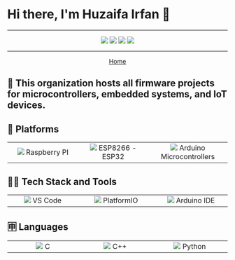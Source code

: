 # Hi there, I'm Huzaifa Irfan 👋

<hr />

<p align="center">
<a href="https://huzaifairfan.com" target="_blank"><img src="https://img.shields.io/badge/-huzaifairfan.com-1aa260?style=flat&logo=Google-Chrome&logoColor=white"/></a>
<a href="https://www.linkedin.com/in/huzaifairfan/" target="_blank"><img src="https://img.shields.io/badge/-Huzaifa%20Irfan-0072b1?style=flat&logo=Linkedin&logoColor=white"/></a>
<a href="https://github.com/HuzaifaIrfan/" target="_blank"><img src="https://img.shields.io/badge/-Huzaifa%20Irfan-4078c0?style=flat&logo=Github&logoColor=white"/></a>
<a href="mailto:contact@huzaifairfan.com" target="_blank"><img src="https://img.shields.io/badge/-contact@huzaifairfan.com-c71610?style=flat&logo=Gmail&logoColor=white"/></a>
</p>

<hr />

<p align="center">
<a href="https://github.com/HuzaifaIrfan" target="_blank">Home</a>
</p>

## 📁 This organization hosts all firmware projects for microcontrollers, embedded systems, and IoT devices.

## 📱 Platforms

<table>
<tr>
    <td align='center' width="200">
        <img src="https://upload.wikimedia.org/wikipedia/en/c/cb/Raspberry_Pi_Logo.svg">
        Raspberry PI
    </td>
    <td align='center' width="200">
        <img src="https://upload.wikimedia.org/wikipedia/commons/8/8e/Espressif_Logo.svg">
      ESP8266 - ESP32
    </td>
    <td align='center' width="200">
        <img src="https://upload.wikimedia.org/wikipedia/commons/5/5b/Arduino_Logo_Registered.svg">
        Arduino Microcontrollers
    </td>
</tr>
</table>

## 🧑‍💻 Tech Stack and Tools

<table>
<tr>
    <td align='center' width="200">
        <img src="https://upload.wikimedia.org/wikipedia/commons/9/9a/Visual_Studio_Code_1.35_icon.svg">
        VS Code
    </td>
    <td align='center' width="200">
        <img src="https://upload.wikimedia.org/wikipedia/commons/c/cd/PlatformIO_logo.svg">
        PlatformIO
    </td>
    <td align='center' width="200">
        <img src="https://myrobot.ru/downloads/images/arduino_ide.png">
        Arduino IDE
    </td>
</tr>
</table>


## 🈸 Languages

<table>
<tr>
    <td align='center' width="200">
        <img src="https://upload.wikimedia.org/wikipedia/commons/3/35/The_C_Programming_Language_logo.svg">
        C
    </td>
    <td align='center' width="200">
        <img src="https://upload.wikimedia.org/wikipedia/commons/1/18/ISO_C%2B%2B_Logo.svg">
        C++
    </td>
    <td align='center' width="200">
        <img src="https://upload.wikimedia.org/wikipedia/commons/c/c3/Python-logo-notext.svg">
        Python
    </td>
</tr>
</table>
